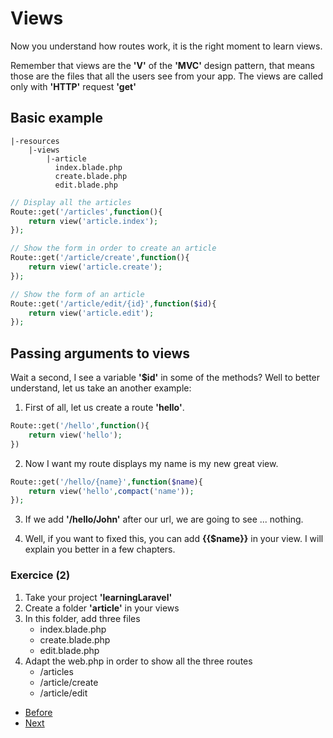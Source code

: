 # Views

Now you understand how routes work, it is the right moment to learn views.

Remember that views are the **'V'** of the **'MVC'** design pattern, that means those are the files that all the users see from your app. The views are called only with **'HTTP'** request **'get'**

## Basic example

```console
|-resources
    |-views
        |-article
          index.blade.php
          create.blade.php
          edit.blade.php  
```

```php
// Display all the articles
Route::get('/articles',function(){
    return view('article.index');
});

// Show the form in order to create an article
Route::get('/article/create',function(){
    return view('article.create');
});

// Show the form of an article
Route::get('/article/edit/{id}',function($id){
    return view('article.edit');
});

```

## Passing arguments to views

Wait a second, I see a variable **'$id'** in some of the methods? Well to better understand, let us take an another example:

1. First of all, let us create a route **'hello'**.

```php
Route::get('/hello',function(){
    return view('hello');
})
```
2. Now I want my route displays my name is my new great view.

```php
Route::get('/hello/{name}',function($name){
    return view('hello',compact('name'));
});
```
3. If we add **'/hello/John'** after our url, we are going to see ... nothing.

4. Well, if you want to fixed this, you can add **{{$name}}** in your view. I will explain you better in a few chapters.

### Exercice (2)

1. Take your project **'learningLaravel'**
2. Create a folder **'article'** in your views
3. In this folder, add three files 
   - index.blade.php
   - create.blade.php
   - edit.blade.php
4. Adapt the web.php in order to show all the three routes
   - /articles
   - /article/create
   - /article/edit

- [Before](/02.TheBasics/b.routes.md)
- [Next]()